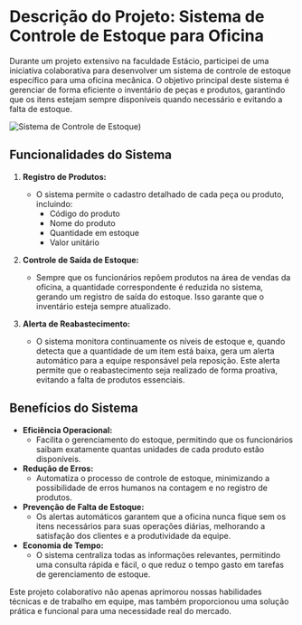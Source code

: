 # Descrição do Projeto: Sistema de Controle de Estoque para Oficina

Durante um projeto extensivo na faculdade Estácio, participei de uma iniciativa colaborativa para desenvolver um sistema de controle de estoque específico para uma oficina mecânica. O objetivo principal deste sistema é gerenciar de forma eficiente o inventário de peças e produtos, garantindo que os itens estejam sempre disponíveis quando necessário e evitando a falta de estoque.

![Sistema de Controle de Estoque](https://github.com/renangfs/Oficina2DB/assets/61218420/5ac2fa59-d1da-4692-b787-55d6859e63f3))
## Funcionalidades do Sistema

1. **Registro de Produtos:**
    - O sistema permite o cadastro detalhado de cada peça ou produto, incluindo:
        - Código do produto
        - Nome do produto
        - Quantidade em estoque
        - Valor unitário

2. **Controle de Saída de Estoque:**
    - Sempre que os funcionários repõem produtos na área de vendas da oficina, a quantidade correspondente é reduzida no sistema, gerando um registro de saída do estoque. Isso garante que o inventário esteja sempre atualizado.

3. **Alerta de Reabastecimento:**
    - O sistema monitora continuamente os níveis de estoque e, quando detecta que a quantidade de um item está baixa, gera um alerta automático para a equipe responsável pela reposição. Este alerta permite que o reabastecimento seja realizado de forma proativa, evitando a falta de produtos essenciais.

## Benefícios do Sistema

- **Eficiência Operacional:**
    - Facilita o gerenciamento do estoque, permitindo que os funcionários saibam exatamente quantas unidades de cada produto estão disponíveis.
- **Redução de Erros:**
    - Automatiza o processo de controle de estoque, minimizando a possibilidade de erros humanos na contagem e no registro de produtos.
- **Prevenção de Falta de Estoque:**
    - Os alertas automáticos garantem que a oficina nunca fique sem os itens necessários para suas operações diárias, melhorando a satisfação dos clientes e a produtividade da equipe.
- **Economia de Tempo:**
    - O sistema centraliza todas as informações relevantes, permitindo uma consulta rápida e fácil, o que reduz o tempo gasto em tarefas de gerenciamento de estoque.

Este projeto colaborativo não apenas aprimorou nossas habilidades técnicas e de trabalho em equipe, mas também proporcionou uma solução prática e funcional para uma necessidade real do mercado.
